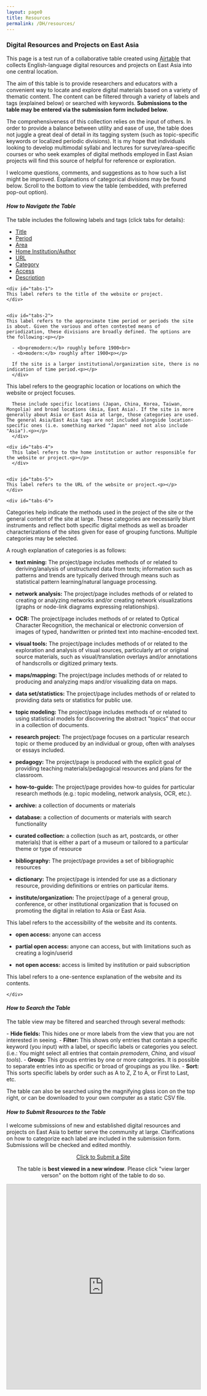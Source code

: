 ```yaml
---
layout: page0
title: Resources
permalink: /DH/resources/
---
```


<h3>Digital Resources and Projects on East Asia</h3>
<p></p>
This page is a test run of a collaborative table created using <a href="https://airtable.com/">Airtable</a> that collects English-language digital resources and projects on East Asia into one central location.

The aim of this table is to provide researchers and educators with a convenient way to locate and explore digital materials based on a variety of thematic content. The content can be filtered through a variety of labels and tags (explained below) or searched with keywords. <b>Submissions to the table may be entered via the submission form included below.</b>

The comprehensiveness of this collection relies on the input of others. In order to provide a balance between utility and ease of use, the table does not juggle a great deal of detail in its tagging system (such as topic-specific keywords or localized periodic divisions). It is my hope that individuals looking to develop multimodal syllabi and lectures for survey/area-specific courses or who seek examples of digital methods employed in East Asian projects will find this source of helpful for reference or exploration.

I welcome questions, comments, and suggestions as to how such a list might be improved. Explanations of categorical divisions may be found below. Scroll to the bottom to view the table (embedded, with preferred pop-out option).

<p></p>

<h4><em>How to Navigate the Table</em></h4>
<p></p>
The table includes the following labels and tags (click tabs for details):
<p></p>

<script>
 $( function() {
   $( "#tabs" ).tabs();
 } );

 $( function() {
   $( "#tabs2" ).tabs();
 } );
 </script>


<div id="tabs">
 <ul>
   <li><a href="#tabs-1">Title</a></li>
   <li><a href="#tabs-2">Period</a></li>
   <li><a href="#tabs-3">Area</a></li>
   <li><a href="#tabs-4">Home Institution/Author</a></li>
   <li><a href="#tabs-5">URL</a></li>
   <li><a href="#tabs-6">Category</a></li>
   <li><a href="#tabs-7">Access</a></li>
   <li><a href="#tabs-8">Description</a></li>
 </ul>

    <div id="tabs-1">
    This label refers to the title of the website or project.
    </div>


    <div id="tabs-2">
    This label refers to the approximate time period or periods the site is about. Given the various and often contested means of periodization, these divisions are broadly defined. The options are the following:<p></p>

      - <b>premodern:</b> roughly before 1900<br>
      - <b>modern:</b> roughly after 1900<p></p>

      If the site is a larger institutional/organization site, there is no indication of time period.<p></p>
      </div>

  <div id="tabs-3">
    This label refers to the geographic location or locations on which the website or project focuses.<p></p>

      These include specific locations (Japan, China, Korea, Taiwan, Mongolia) and broad locations (Asia, East Asia). If the site is more generally about Asia or East Asia at large, those categories are used. The general Asia/East Asia tags are not included alongside location-specific ones (i.e. something marked "Japan" need not also include "Asia").<p></p>
      </div>

    <div id="tabs-4">
      This label refers to the home institution or author responsible for the website or project.<p></p>
      </div>


    <div id="tabs-5">
    This label refers to the URL of the website or project.<p></p>
    </div>

    <div id="tabs-6">
  Categories help indicate the methods used in the project of the site or the general content of the site at large. These categories are necessarily blunt instruments and reflect both specific digital methods as well as broader characterizations of the sites given for ease of grouping functions. Multiple categories may be selected.<p></p>

  A rough explanation of categories is as follows:<p></p>

  - <b>text mining:</b> The project/page includes methods of or related to deriving/analysis of unstructured data from texts; information such as patterns and trends are typically derived through means such as statistical pattern learning/natural language processing.<p></p>

  - <b>network analysis:</b> The project/page includes methods of or related to creating or analyzing networks and/or creating network visualizations (graphs or node-link diagrams expressing relationships).<p></p>

  - <b>OCR:</b> The project/page includes methods of or related to Optical Character Recognition, the mechanical or electronic conversion of images of typed, handwritten or printed text into machine-encoded text.<p></p>

  - <b>visual tools:</b> The project/page includes methods of or related to the exploration and analysis of visual sources, particularly art or original source materials, such as visual/translation overlays and/or annotations of handscrolls or digitized primary texts.<p></p>

  - <b>maps/mapping:</b> The project/page includes methods of or related to producing and analyzing maps and/or visualizing data on maps.<p></p>

  - <b>data set/statistics:</b> The project/page includes methods of or related to providing data sets or statistics for public use.<p></p>

  - <b>topic modeling:</b> The project/page includes methods of or related to using statistical models for discovering the abstract "topics" that occur in a collection of documents.<p></p>

  - <b>research project:</b> The project/page focuses on a particular research topic or theme produced by an individual or group, often with analyses or essays included.<p></p>

  - <b>pedagogy:</b> The project/page is produced with the explicit goal of providing teaching materials/pedagogical resources and plans for the classroom.<p></p>

  - <b>how-to-guide:</b> The project/page provides how-to guides for particular research methods (e.g.: topic modeling, network analysis, OCR, etc.).<p></p>

  - <b>archive:</b> a collection of documents or materials<p></p>

  - <b>database:</b> a collection of documents or materials with search functionality<p></p>

  - <b>curated collection:</b> a collection (such as art, postcards, or other materials) that is either a part of a museum or tailored to a particular theme or type of resource<p></p>

  - <b>bibliography:</b> The project/page provides a set of bibliographic resources<p></p>

  - <b>dictionary:</b> The project/page is intended for use as a dictionary resource, providing definitions or entries on particular items.<p></p>

  - <b>institute/organization:</b> The project/page of a general group, conference, or other institutional organization that is focused on promoting the digital in relation to Asia or East Asia.
            <p></p>
        </div>

  <div id="tabs-7">

This label refers to the accessibility of the website and its contents.<p></p>

- <b>open access:</b> anyone can access<br>
- <b>partial open access:</b> anyone can access, but with limitations such as creating a login/userid<br>
- <b>not open access:</b> access is limited by institution or paid subscription<p></p>
    </div>

    <div id="tabs-8">

  This label refers to a one-sentence explanation of the website and its contents.<p></p>

      </div>

</div>


<p></p>
<p></p>
<h4><em>How to Search the Table</em></h4>
<p></p>

The table view may be filtered and searched through several methods:

<p></p>
   - <b>Hide fields:</b> This hides one or more labels from the view that you are not interested in seeing.
   - <b>Filter:</b> This shows only entries that contain a specific keyword (you input) with a label, or specific labels or categories you select. (i.e.: You might select all entries that contain <em>premodern</em>, <em>China</em>, and <em>visual tools</em>).
   - <b>Group:</b> This groups entries by one or more categories. It is possible to separate entries into as specific or broad of groupings as you like.
   - <b>Sort:</b> This sorts specific labels by order such as A to Z, Z to A, or First to Last, etc.


<p></p>

The table can also be searched using the magnifying glass icon on the top right, or can be downloaded to your own computer as a static CSV file.
<p></p>
<p></p>


<h4><em>How to Submit Resources to the Table</em></h4>
<p></p>
I welcome submissions of new and established digital resources and projects on East Asia to better serve the community at large. Clarifications on how to categorize each label are included in the submission form. Submissions will be checked and edited monthly.
<p></p>

<center><a href="https://airtable.com/shrKMyt963WcaXTGz" target="_blank" class="btn btn-primary btn-lg outline" role="button">Click to Submit a Site</a><p></p>
<p></p>
The table is <b>best viewed in a new window</b>. Please click "view larger verson" on the bottom right of the table to do so.</center>
<p></p>
<p></p>

<iframe class="airtable-embed" src="https://airtable.com/embed/shrPIixTwkaxC1bId?backgroundColor=cyan&viewControls=on" frameborder="0" onmousewheel="" width="100%" height="533" style="background: transparent; border: 1px solid #ccc;"></iframe>
